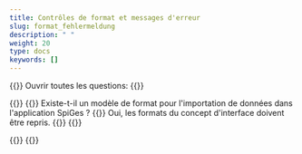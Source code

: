 ```yaml
---
title: Contrôles de format et messages d'erreur
slug: format_fehlermeldung
description: " "
weight: 20
type: docs
keywords: []
---
```


{{<faqBlock>}}
Ouvrir toutes les questions: {{<collapsibleGroupCommand groupId="format_fehlermeldung">}}

{{<numberedList>}}
{{<listItem>}}
Existe-t-il un modèle de format pour l'importation de données dans l'application SpiGes ?
{{<collapsibleBlock groupId="format_fehlermeldung">}}
Oui, les formats du concept d'interface doivent être repris. 
{{</collapsibleBlock>}}
{{</listItem>}}


{{</numberedList>}}
{{</faqBlock>}}